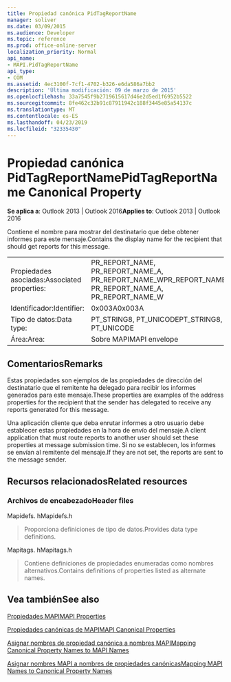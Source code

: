 ```yaml
---
title: Propiedad canónica PidTagReportName
manager: soliver
ms.date: 03/09/2015
ms.audience: Developer
ms.topic: reference
ms.prod: office-online-server
localization_priority: Normal
api_name:
- MAPI.PidTagReportName
api_type:
- COM
ms.assetid: 4ec3100f-7cf1-4702-b326-e6da586a7bb2
description: 'Última modificación: 09 de marzo de 2015'
ms.openlocfilehash: 33a7545f9b2719615617d46e2d5ed1f6952b5522
ms.sourcegitcommit: 8fe462c32b91c87911942c188f3445e85a54137c
ms.translationtype: MT
ms.contentlocale: es-ES
ms.lasthandoff: 04/23/2019
ms.locfileid: "32335430"
---
```

# <a name="pidtagreportname-canonical-property"></a><span data-ttu-id="c1e34-103">Propiedad canónica PidTagReportName</span><span class="sxs-lookup"><span data-stu-id="c1e34-103">PidTagReportName Canonical Property</span></span>

  
  
<span data-ttu-id="c1e34-104">**Se aplica a**: Outlook 2013 | Outlook 2016</span><span class="sxs-lookup"><span data-stu-id="c1e34-104">**Applies to**: Outlook 2013 | Outlook 2016</span></span> 
  
<span data-ttu-id="c1e34-105">Contiene el nombre para mostrar del destinatario que debe obtener informes para este mensaje.</span><span class="sxs-lookup"><span data-stu-id="c1e34-105">Contains the display name for the recipient that should get reports for this message.</span></span>
  
|||
|:-----|:-----|
|<span data-ttu-id="c1e34-106">Propiedades asociadas:</span><span class="sxs-lookup"><span data-stu-id="c1e34-106">Associated properties:</span></span>  <br/> |<span data-ttu-id="c1e34-107">PR_REPORT_NAME, PR_REPORT_NAME_A, PR_REPORT_NAME_W</span><span class="sxs-lookup"><span data-stu-id="c1e34-107">PR_REPORT_NAME, PR_REPORT_NAME_A, PR_REPORT_NAME_W</span></span>  <br/> |
|<span data-ttu-id="c1e34-108">Identificador:</span><span class="sxs-lookup"><span data-stu-id="c1e34-108">Identifier:</span></span>  <br/> |<span data-ttu-id="c1e34-109">0x003A</span><span class="sxs-lookup"><span data-stu-id="c1e34-109">0x003A</span></span>  <br/> |
|<span data-ttu-id="c1e34-110">Tipo de datos:</span><span class="sxs-lookup"><span data-stu-id="c1e34-110">Data type:</span></span>  <br/> |<span data-ttu-id="c1e34-111">PT_STRING8, PT_UNICODE</span><span class="sxs-lookup"><span data-stu-id="c1e34-111">PT_STRING8, PT_UNICODE</span></span>  <br/> |
|<span data-ttu-id="c1e34-112">Área:</span><span class="sxs-lookup"><span data-stu-id="c1e34-112">Area:</span></span>  <br/> |<span data-ttu-id="c1e34-113">Sobre MAPI</span><span class="sxs-lookup"><span data-stu-id="c1e34-113">MAPI envelope</span></span>  <br/> |
   
## <a name="remarks"></a><span data-ttu-id="c1e34-114">Comentarios</span><span class="sxs-lookup"><span data-stu-id="c1e34-114">Remarks</span></span>

<span data-ttu-id="c1e34-115">Estas propiedades son ejemplos de las propiedades de dirección del destinatario que el remitente ha delegado para recibir los informes generados para este mensaje.</span><span class="sxs-lookup"><span data-stu-id="c1e34-115">These properties are examples of the address properties for the recipient that the sender has delegated to receive any reports generated for this message.</span></span>
  
<span data-ttu-id="c1e34-116">Una aplicación cliente que deba enrutar informes a otro usuario debe establecer estas propiedades en la hora de envío del mensaje.</span><span class="sxs-lookup"><span data-stu-id="c1e34-116">A client application that must route reports to another user should set these properties at message submission time.</span></span> <span data-ttu-id="c1e34-117">Si no se establecen, los informes se envían al remitente del mensaje.</span><span class="sxs-lookup"><span data-stu-id="c1e34-117">If they are not set, the reports are sent to the message sender.</span></span>
  
## <a name="related-resources"></a><span data-ttu-id="c1e34-118">Recursos relacionados</span><span class="sxs-lookup"><span data-stu-id="c1e34-118">Related resources</span></span>

### <a name="header-files"></a><span data-ttu-id="c1e34-119">Archivos de encabezado</span><span class="sxs-lookup"><span data-stu-id="c1e34-119">Header files</span></span>

<span data-ttu-id="c1e34-120">Mapidefs. h</span><span class="sxs-lookup"><span data-stu-id="c1e34-120">Mapidefs.h</span></span>
  
> <span data-ttu-id="c1e34-121">Proporciona definiciones de tipo de datos.</span><span class="sxs-lookup"><span data-stu-id="c1e34-121">Provides data type definitions.</span></span>
    
<span data-ttu-id="c1e34-122">Mapitags. h</span><span class="sxs-lookup"><span data-stu-id="c1e34-122">Mapitags.h</span></span>
  
> <span data-ttu-id="c1e34-123">Contiene definiciones de propiedades enumeradas como nombres alternativos.</span><span class="sxs-lookup"><span data-stu-id="c1e34-123">Contains definitions of properties listed as alternate names.</span></span>
    
## <a name="see-also"></a><span data-ttu-id="c1e34-124">Vea también</span><span class="sxs-lookup"><span data-stu-id="c1e34-124">See also</span></span>



[<span data-ttu-id="c1e34-125">Propiedades MAPI</span><span class="sxs-lookup"><span data-stu-id="c1e34-125">MAPI Properties</span></span>](mapi-properties.md)
  
[<span data-ttu-id="c1e34-126">Propiedades canónicas de MAPI</span><span class="sxs-lookup"><span data-stu-id="c1e34-126">MAPI Canonical Properties</span></span>](mapi-canonical-properties.md)
  
[<span data-ttu-id="c1e34-127">Asignar nombres de propiedad canónica a nombres MAPI</span><span class="sxs-lookup"><span data-stu-id="c1e34-127">Mapping Canonical Property Names to MAPI Names</span></span>](mapping-canonical-property-names-to-mapi-names.md)
  
[<span data-ttu-id="c1e34-128">Asignar nombres MAPI a nombres de propiedades canónicas</span><span class="sxs-lookup"><span data-stu-id="c1e34-128">Mapping MAPI Names to Canonical Property Names</span></span>](mapping-mapi-names-to-canonical-property-names.md)

